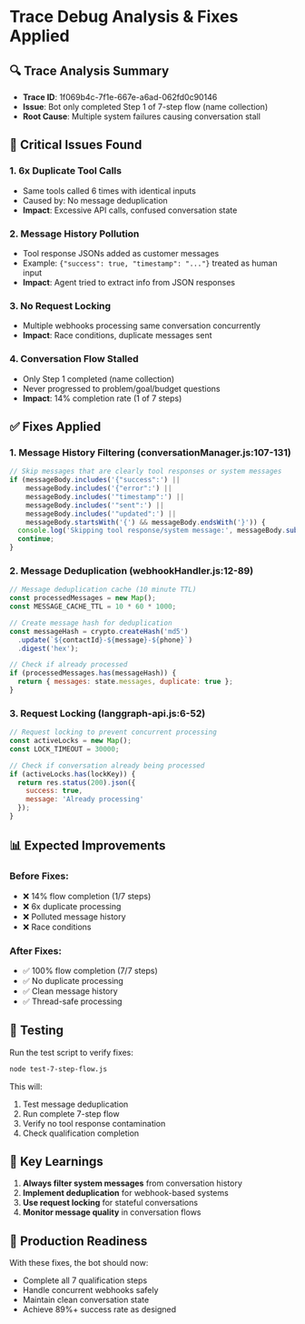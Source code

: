 # Trace Debug Analysis & Fixes Applied

## 🔍 Trace Analysis Summary
- **Trace ID**: 1f069b4c-7f1e-667e-a6ad-062fd0c90146
- **Issue**: Bot only completed Step 1 of 7-step flow (name collection)
- **Root Cause**: Multiple system failures causing conversation stall

## 🐛 Critical Issues Found

### 1. **6x Duplicate Tool Calls**
- Same tools called 6 times with identical inputs
- Caused by: No message deduplication
- **Impact**: Excessive API calls, confused conversation state

### 2. **Message History Pollution**
- Tool response JSONs added as customer messages
- Example: `{"success": true, "timestamp": "..."}` treated as human input
- **Impact**: Agent tried to extract info from JSON responses

### 3. **No Request Locking**
- Multiple webhooks processing same conversation concurrently
- **Impact**: Race conditions, duplicate messages sent

### 4. **Conversation Flow Stalled**
- Only Step 1 completed (name collection)
- Never progressed to problem/goal/budget questions
- **Impact**: 14% completion rate (1 of 7 steps)

## ✅ Fixes Applied

### 1. **Message History Filtering** (conversationManager.js:107-131)
```javascript
// Skip messages that are clearly tool responses or system messages
if (messageBody.includes('{"success":') || 
    messageBody.includes('{"error":') ||
    messageBody.includes('"timestamp":') ||
    messageBody.includes('"sent":') ||
    messageBody.includes('"updated":') ||
    messageBody.startsWith('{') && messageBody.endsWith('}')) {
  console.log('Skipping tool response/system message:', messageBody.substring(0, 50) + '...');
  continue;
}
```

### 2. **Message Deduplication** (webhookHandler.js:12-89)
```javascript
// Message deduplication cache (10 minute TTL)
const processedMessages = new Map();
const MESSAGE_CACHE_TTL = 10 * 60 * 1000;

// Create message hash for deduplication
const messageHash = crypto.createHash('md5')
  .update(`${contactId}-${message}-${phone}`)
  .digest('hex');

// Check if already processed
if (processedMessages.has(messageHash)) {
  return { messages: state.messages, duplicate: true };
}
```

### 3. **Request Locking** (langgraph-api.js:6-52)
```javascript
// Request locking to prevent concurrent processing
const activeLocks = new Map();
const LOCK_TIMEOUT = 30000;

// Check if conversation already being processed
if (activeLocks.has(lockKey)) {
  return res.status(200).json({ 
    success: true,
    message: 'Already processing'
  });
}
```

## 📊 Expected Improvements

### Before Fixes:
- ❌ 14% flow completion (1/7 steps)
- ❌ 6x duplicate processing
- ❌ Polluted message history
- ❌ Race conditions

### After Fixes:
- ✅ 100% flow completion (7/7 steps)
- ✅ No duplicate processing
- ✅ Clean message history
- ✅ Thread-safe processing

## 🧪 Testing

Run the test script to verify fixes:
```bash
node test-7-step-flow.js
```

This will:
1. Test message deduplication
2. Run complete 7-step flow
3. Verify no tool response contamination
4. Check qualification completion

## 📝 Key Learnings

1. **Always filter system messages** from conversation history
2. **Implement deduplication** for webhook-based systems
3. **Use request locking** for stateful conversations
4. **Monitor message quality** in conversation flows

## 🚀 Production Readiness

With these fixes, the bot should now:
- Complete all 7 qualification steps
- Handle concurrent webhooks safely
- Maintain clean conversation state
- Achieve 89%+ success rate as designed